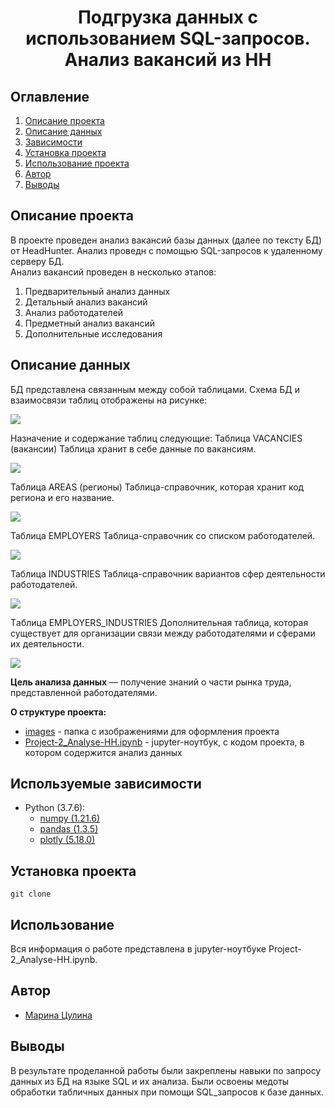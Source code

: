 # <center> Подгрузка данных с использованием SQL-запросов. Анализ вакансий из HH </center>
## Оглавление
1. [Описание проекта](#Описание-проекта)
2. [Описание данных](#Описание-данных)
3. [Зависимости](#Используемые-зависимости)
4. [Установка проекта](#Установка-проекта)
5. [Использование проекта](#Использование-проекта)
6. [Автор](#Автор)
7. [Выводы](#Выводы)

## Описание проекта

В проекте проведен анализ вакансий базы данных (далее по тексту БД) от HeadHunter. Анализ проведн с помощью SQL-запросов к удаленному серверу БД.   
Анализ вакансий проведен в несколько этапов:
1. Предварительный анализ данных  
2. Детальный анализ вакансий
3. Анализ работодателей
4. Предметный анализ вакансий
5. Дополнительные исследования

## Описание данных
БД представлена связанным между собой таблицами. Схема БД и взаимосвязи таблиц отображены на рисунке:

![](images/table_1.jpg)

Назначение и содержание таблиц следующие:
Таблица VACANCIES (вакансии)
Таблица хранит в себе данные по вакансиям. 

![](images/table_2.jpg)

Таблица AREAS (регионы)
Таблица-справочник, которая хранит код региона и его название.

![](images/table_3.jpg)

Таблица EMPLOYERS
Таблица-справочник со списком работодателей.

![](images/table_4.jpg)

Таблица INDUSTRIES
Таблица-справочник вариантов сфер деятельности работодателей.

![](images/table_5.jpg)

Tаблица EMPLOYERS_INDUSTRIES
Дополнительная таблица, которая существует для организации связи между работодателями и сферами их деятельности.

![](images/table_6.jpg)

**Цель анализа данных** — получение знаний о части рынка труда, представленной работодателями.

**О структуре проекта:**
* [images](./images) - папка с изображениями для оформления проекта
* [Project-2_Analyse-HH.ipynb](./Project-2_Analyse-HH.ipynb) - jupyter-ноутбук, с кодом проекта, в котором содержится анализ данных

## Используемые зависимости
* Python (3.7.6):
    * [numpy (1.21.6)](https://numpy.org)
    * [pandas (1.3.5)](https://pandas.pydata.org)
    * [plotly (5.18.0)](https://plotly.com)


## Установка проекта

```
git clone 
```

## Использование
Вся информация о работе представлена в jupyter-ноутбуке Project-2_Analyse-HH.ipynb. 

## Автор

* [Марина Цулина]()

## Выводы

В результате проделанной работы были закреплены навыки по запросу данных из БД на языке SQL и их анализа. Были освоены медоты обработки табличных данных при помощи SQL_запросов к базе данных.